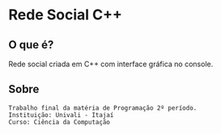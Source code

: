# Rede Social C++

## O que é?
Rede social criada em C++ com interface gráfica no console.

## Sobre
```
Trabalho final da matéria de Programação 2º período.
Instituição: Univali - Itajaí
Curso: Ciência da Computação
```
